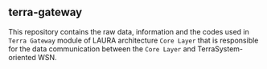 ## terra-gateway
This repository contains the raw data, information and the codes used in `Terra Gateway` module of LAURA architecture `Core Layer` that is responsible for the data communication between the `Core Layer` and TerraSystem-oriented WSN.
